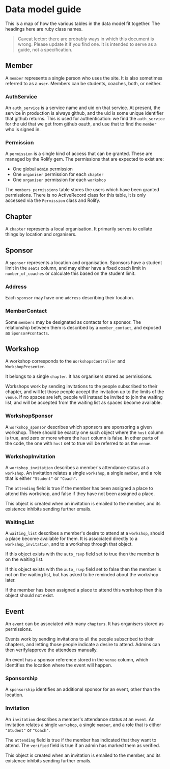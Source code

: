 # Data model guide

This is a map of how the various tables in the data model fit
together. The headings here are ruby class names.

> Caveat lector: there are probably ways in which this document is
> wrong. Please update it if you find one. It is intended to serve as
> a guide, not a specification.

## Member

A `member` represents a single person who uses the site. It is also
sometimes referred to as a `user`. Members can be students, coaches,
both, or neither.

### AuthService

An `auth_service` is a service name and uid on that service. At
present, the service in production is always github, and the uid is
some unique identifier that github returns. This is used for
authentication: we find the `auth_service` for the uid that we get
from github oauth, and use that to find the `member` who is signed in.

### Permission

A `permission` is a single kind of access that can be granted. These
are managed by the Rolify gem. The permissions that are expected to
exist are:

* One global `admin` permission
* One `organiser` permission for each `chapter`
* One `organiser` permission for each `workshop`

The `members_permissions` table stores the users which have been
granted permissions. There is no ActiveRecord class for this table, it
is only accessed via the `Permission` class and Rolify.

## Chapter

A `chapter` represents a local organisation. It primarily serves to
collate things by location and organisers.

## Sponsor

A `sponsor` represents a location and organisation. Sponsors have a
student limit in the `seats` column, and may either have a fixed coach
limit in `number_of_coaches` or calculate this based on the student
limit.

### Address

Each `sponsor` may have one `address` describing their location.

### MemberContact

Some `members` may be designated as contacts for a sponsor. The
relationship between them is described by a `member_contact`, and
exposed as `Sponsor#contacts`.

## Workshop

A workshop corresponds to the `WorkshopsController` and `WorkshopPresenter`.

It belongs to a single `chapter`. It has organisers stored
as permissions.

Workshops work by sending invitations to the people
subscribed to their chapter, and will let those people accept the
invitation up to the limits of the `venue`. If no spaces are left,
people will instead be invited to join the waiting list, and will be
accepted from the waiting list as spaces become available.

### WorkshopSponsor

A `workshop_sponsor` describes which sponsors are sponsoring a given
workshop. There should be exactly one such object where the `host`
column is true, and zero or more where the `host` column is false. In
other parts of the code, the one with `host` set to true will be
referred to as the `venue`.

### WorkshopInvitation

A `workshop_invitation` describes a member's attendance status at a
`workshop`. An invitation relates a single `workshop`, a single
`member`, and a role that is either `"Student"` or `"Coach"`.

The `attending` field is true if the member has been assigned a place
to attend this workshop, and false if they have not been assigned a
place.

This object is created when an invitation is emailed to the member,
and its existence inhibits sending further emails.

### WaitingList

A `waiting_list` describes a member's desire to attend at a `workshop`,
should a place become available for them. It is associated directly to
a `workshop_invitation`, and to a workshop through that object.

If this object exists with the `auto_rsvp` field set to true then the
member is on the waiting list.

If this object exists with the `auto_rsvp` field set to false then the
member is not on the waiting list, but has asked to be reminded about
the workshop later.

If the member has been assigned a place to attend this workshop then
this object should not exist.

## Event

An `event` can be associated with many `chapters`. It has organisers
stored as permissions.

Events work by sending invitations to all the people subscribed to
their chapters, and letting those people indicate a desire to
attend. Admins can then verify/approve the attendees manually.

An event has a sponsor reference stored in the `venue` column, which
identifies the location where the event will happen.

### Sponsorship

A `sponsorship` identifies an additional sponsor for an event, other
than the location.

### Invitation

An `invitation` describes a member's attendance status at an
`event`. An invitation relates a single `workshop`, a single `member`,
and a role that is either `"Student"` or `"Coach"`.

The `attending` field is true if the member has indicated that they
want to attend. The `verified` field is true if an admin has marked
them as verified.

This object is created when an invitation is emailed to the member,
and its existence inhibits sending further emails.
